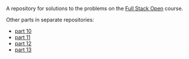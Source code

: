 A repository for solutions to the problems on the [Full Stack Open](https://fullstackopen.com/) course.

Other parts in separate repositories:
- [part 10](https://github.com/aaltop/fullstackopen-rate-repo)
- [part 11](https://github.com/aaltop/full-stack-open-pokedex)
- [part 12](https://github.com/aaltop/fullstack-containers)
- [part 13](https://github.com/aaltop/fullstack-reldb)
